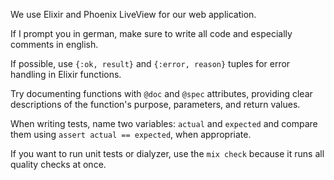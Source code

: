 We use Elixir and Phoenix LiveView for our web application.

If I prompt you in german, make sure to write all code and especially comments in english.

If possible, use `{:ok, result}` and `{:error, reason}` tuples for error handling in Elixir functions.

Try documenting functions with `@doc` and `@spec` attributes, providing clear descriptions of the function's purpose, parameters, and return values.

When writing tests, name two variables: `actual` and `expected` and compare them using `assert actual == expected`, when appropriate.

If you want to run unit tests or dialyzer, use the `mix check` because it runs all quality checks at once.

